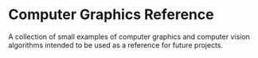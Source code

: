 # Computer Graphics Reference

A collection of small examples of computer graphics and computer vision algorithms intended to be used as a reference for future projects.
